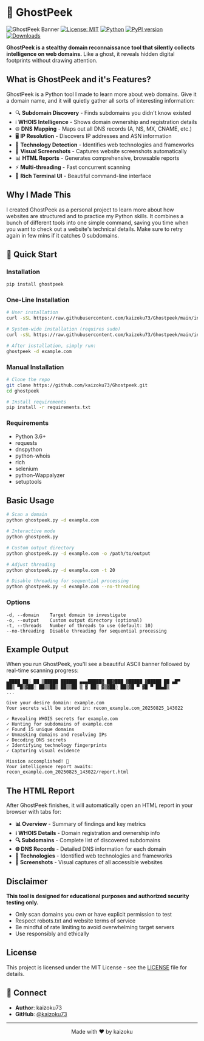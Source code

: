 # 👻 GhostPeek

![GhostPeek Banner](https://img.shields.io/badge/GhostPeek-Domain%20Reconnaissance-blue?style=for-the-badge)
[![License: MIT](https://img.shields.io/badge/License-MIT-yellow.svg)](https://opensource.org/licenses/MIT)
[![Python](https://img.shields.io/badge/python-v3.6+-blue.svg)](https://www.python.org/downloads/)
[![PyPI version](https://badge.fury.io/py/ghostpeek.svg)](https://badge.fury.io/py/ghostpeek)
[![Downloads](https://pepy.tech/badge/ghostpeek)](https://pepy.tech/project/ghostpeek)

**GhostPeek is a stealthy domain reconnaissance tool that silently collects intelligence on web domains.** Like a ghost, it reveals hidden digital footprints without drawing attention.

## What is GhostPeek and it's Features?

GhostPeek is a Python tool I made to learn more about web domains. Give it a domain name, and it will quietly gather all sorts of interesting information:

- 🔍 **Subdomain Discovery** - Finds subdomains you didn't know existed
- ℹ️ **WHOIS Intelligence** - Shows domain ownership and registration details  
- 🌐 **DNS Mapping** - Maps out all DNS records (A, NS, MX, CNAME, etc.)
- 🖥️ **IP Resolution** - Discovers IP addresses and ASN information
- 🔧 **Technology Detection** - Identifies web technologies and frameworks
- 📸 **Visual Screenshots** - Captures website screenshots automatically
- 📊 **HTML Reports** - Generates comprehensive, browsable reports
- ⚡ **Multi-threading** - Fast concurrent scanning
- 🎨 **Rich Terminal UI** - Beautiful command-line interface

## Why I Made This

I created GhostPeek as a personal project to learn more about how websites are structured and to practice my Python skills. It combines a bunch of different tools into one simple command, saving you time when you want to check out a website's technical details. Make sure to retry again in few mins if it catches 0 subdomains. 

## 🚀 Quick Start

### Installation

```bash
pip install ghostpeek
```

### One-Line Installation

```bash
# User installation
curl -sSL https://raw.githubusercontent.com/kaizoku73/Ghostpeek/main/install.sh | bash

# System-wide installation (requires sudo)
curl -sSL https://raw.githubusercontent.com/kaizoku73/Ghostpeek/main/install.sh | sudo bash

# After installation, simply run:
ghostpeek -d example.com
```

### Manual Installation

```bash
# Clone the repo
git clone https://github.com/kaizoku73/Ghostpeek.git
cd ghostpeek

# Install requirements
pip install -r requirements.txt
```

### Requirements

- Python 3.6+
- requests
- dnspython
- python-whois
- rich
- selenium
- python-Wappalyzer
- setuptools

## Basic Usage

```bash
# Scan a domain
python ghostpeek.py -d example.com

# Interactive mode
python ghostpeek.py

# Custom output directory
python ghostpeek.py -d example.com -o /path/to/output

# Adjust threading
python ghostpeek.py -d example.com -t 20

# Disable threading for sequential processing
python ghostpeek.py -d example.com --no-threading
```

### Options

```
-d, --domain    Target domain to investigate
-o, --output    Custom output directory (optional)
-t, --threads   Number of threads to use (default: 10)
--no-threading  Disable threading for sequential processing
```

## Example Output

When you run GhostPeek, you'll see a beautiful ASCII banner followed by real-time scanning progress:


```
▄████ ██░ ██ ▒█████ ██████ ▄▄▄█████▓ ██▓███ ▓█████ ▓█████ ██ ▄█▀
██▒ ▀█▒▓██░ ██▒▒██▒ ██▒▒██ ▒ ▓ ██▒ ▓▒▓██░ ██▒▓█ ▀ ▓█ ▀ ██▄█▒
...

Give your desire domain: example.com
Your secrets will be stored in: recon_example.com_20250825_143022

✓ Revealing WHOIS secrets for example.com
✓ Hunting for subdomains of example.com
✓ Found 15 unique domains
✓ Unmasking domains and resolving IPs
✓ Decoding DNS secrets
✓ Identifying technology fingerprints
✓ Capturing visual evidence

Mission accomplished! 🎉
Your intelligence report awaits: recon_example.com_20250825_143022/report.html
```

## The HTML Report

After GhostPeek finishes, it will automatically open an HTML report in your browser with tabs for:

- **📊 Overview** - Summary of findings and key metrics
- **ℹ️ WHOIS Details** - Domain registration and ownership info
- **🔍 Subdomains** - Complete list of discovered subdomains
- **🌐 DNS Records** - Detailed DNS information for each domain
- **🔧 Technologies** - Identified web technologies and frameworks
- **📸 Screenshots** - Visual captures of all accessible websites

## Disclaimer

**This tool is designed for educational purposes and authorized security testing only.**

- Only scan domains you own or have explicit permission to test
- Respect robots.txt and website terms of service  
- Be mindful of rate limiting to avoid overwhelming target servers
- Use responsibly and ethically

## License

This project is licensed under the MIT License - see the [LICENSE](LICENSE) file for details.

## 🔗 Connect

- **Author**: kaizoku73
- **GitHub**: [@kaizoku73](https://github.com/kaizoku73)

---

<div align="center">
Made with ❤️ by kaizoku
</div>

